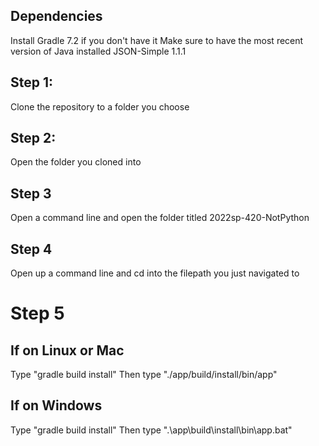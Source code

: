 ## Dependencies
Install Gradle 7.2 if you don't have it
Make sure to have the most recent version of Java installed
JSON-Simple 1.1.1

## Step 1:
Clone the repository to a folder you choose

## Step 2:
Open the folder you cloned into

## Step 3
Open a command line and open the folder titled 2022sp-420-NotPython

## Step 4
Open up a command line and cd into the filepath you just navigated to

# Step 5
## If on Linux or Mac
Type "gradle build install"
Then type "./app/build/install/bin/app"

## If on Windows
Type "gradle build install"
Then type ".\app\build\install\bin\app.bat"
